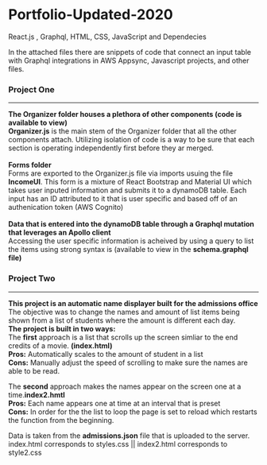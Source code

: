 # Portfolio-Updated-2020
React.js , Graphql, HTML, CSS, JavaScript and Dependecies

In the attached files there are snippets of code that connect an input table with Graphql integrations in AWS Appsync, Javascript projects, and other files. 

<h3>Project One</h3>
<hr/>

<b>The Organizer folder houses a plethora of other components (code is available to view)</b><br/>
   <b>Organizer.js</b> is the main stem of the Organizer folder that all the other components attach. Utilizing isolation of code is a       way to be sure that each section is operating independently first before they ar merged.<br/><br/>
<b> Forms folder</b><br/>
   Forms are exported to the Organizer.js file via imports usuing the file <b>IncomeUI</b>. This form is a mixture of React Bootstrap and Material UI which takes user inputed information and submits it to a dynamoDB table.
   Each input has an ID attributed to it that is user specific and based off of an authenication token (AWS Cognito)<br/><br/>
<b>Data that is entered into the dynamoDB table through a Graphql mutation that leverages an Apollo client</b><br/>
   Accessing the user specific information is acheived by using a query to list the items using strong syntax is (available to view in the <b> schema.graphql file) </b><br/>
    
<h3>Project Two </h3>
<hr/>

<b> This project is an automatic name displayer built for the admissions office</b><br/>
   The objective was to change the names and amount of list items being shown from a list of students where the amount is different each         day. 
   <br/><b>The project is built in two ways:</b> <br/>
   The <b>first</b> approach is a list that scrolls up the screen simliar to the end credits of a movie. <b>(index.html)</b><br/>
   <b>Pros:</b> Automatically scales to the amount of student in a list<br/>
   <b>Cons:</b> Manually adjust the speed of scrolling to make sure the names are able to be read.<br/>
   
   The <b>second</b> approach makes the names appear on the screen one at a time.<b>index2.hmtl</b><br/>
   <b> Pros:</b> Each name appears one at time at an interval that is preset<br/>
   <b> Cons:</b> In order for the the list to loop the page is set to reload which restarts the function from the beginning.<br/>
   
   Data is taken from the <b>admissions.json</b> file that is uploaded to the server.<br/>
   index.html corresponds to styles.css || index2.html corresponds to style2.css
   
   
   
   
   
